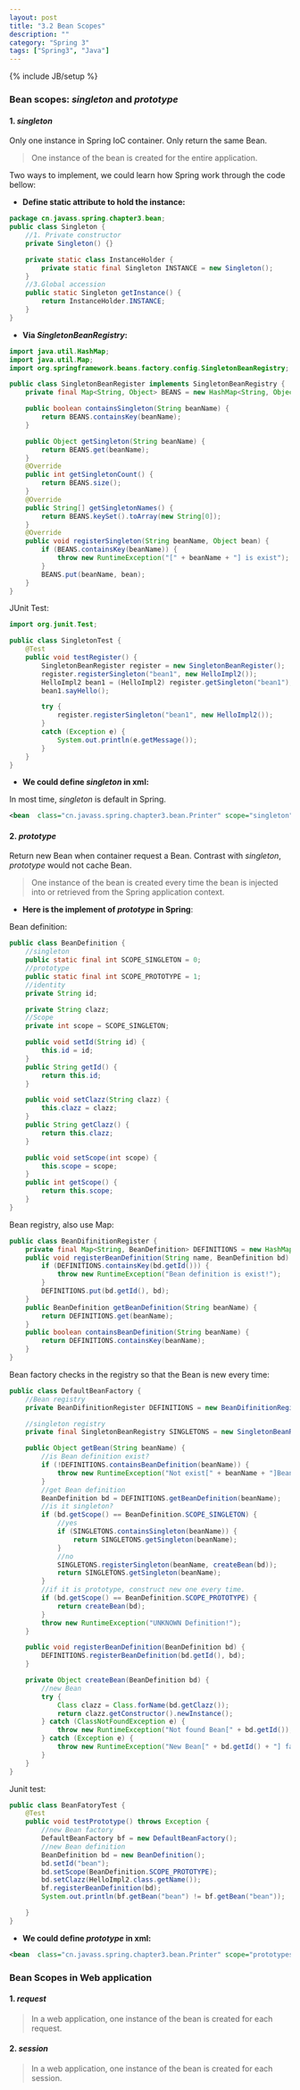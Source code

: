 ```yaml
---
layout: post
title: "3.2 Bean Scopes"
description: ""
category: "Spring 3"
tags: ["Spring3", "Java"]
---
```

{% include JB/setup %}

### Bean scopes: _singleton_ and _prototype_

#### 1. _singleton_

Only one instance in Spring IoC container. Only return the same Bean.

> One instance of the bean is created for the entire application.

Two ways to implement, we could learn how Spring work through the code bellow:

* **Define static attribute to hold the instance:**

```java
package cn.javass.spring.chapter3.bean;  
public class Singleton {  
    //1. Private constructor  
    private Singleton() {}  

    private static class InstanceHolder {  
        private static final Singleton INSTANCE = new Singleton();  
    }  
    //3.Global accession  
    public static Singleton getInstance() {  
        return InstanceHolder.INSTANCE;  
    }  
}  
```

* **Via _SingletonBeanRegistry_:**

```java
import java.util.HashMap;
import java.util.Map;
import org.springframework.beans.factory.config.SingletonBeanRegistry;

public class SingletonBeanRegister implements SingletonBeanRegistry {
	private final Map<String, Object> BEANS = new HashMap<String, Object>();

	public boolean containsSingleton(String beanName) {
		return BEANS.containsKey(beanName);
	}

	public Object getSingleton(String beanName) {
		return BEANS.get(beanName);
	}
	@Override
	public int getSingletonCount() {
		return BEANS.size();
	}
	@Override
	public String[] getSingletonNames() {
		return BEANS.keySet().toArray(new String[0]);
	}
	@Override
	public void registerSingleton(String beanName, Object bean) {
		if (BEANS.containsKey(beanName)) {
			throw new RuntimeException("[" + beanName + "] is exist");
		}
		BEANS.put(beanName, bean);
	}
}
```

JUnit Test:

```java
import org.junit.Test;

public class SingletonTest {
	@Test
	public void testRegister() {
		SingletonBeanRegister register = new SingletonBeanRegister();
		register.registerSingleton("bean1", new HelloImpl2());
		HelloImpl2 bean1 = (HelloImpl2) register.getSingleton("bean1");
		bean1.sayHello();

		try {
			register.registerSingleton("bean1", new HelloImpl2());
		}
		catch (Exception e) {
			System.out.println(e.getMessage());
		}
	}
}
```

* **We could define _singleton_ in xml:**

In most time, _singleton_ is default in Spring.

```xml
<bean  class="cn.javass.spring.chapter3.bean.Printer" scope="singleton"/>  
```

#### 2. _prototype_

Return new Bean when container request a Bean. Contrast with _singleton_, _prototype_ would not cache Bean.

> One instance of the bean is created every time the bean is injected
into or retrieved from the Spring application context.

- **Here is the implement of _prototype_ in Spring**:

Bean definition:

```java
public class BeanDefinition {
	//singleton
	public static final int SCOPE_SINGLETON = 0;
	//prototype
	public static final int SCOPE_PROTOTYPE = 1;
	//identity
	private String id;

	private String clazz;
	//Scope
	private int scope = SCOPE_SINGLETON;

	public void setId(String id) {
		this.id = id;
	}
	public String getId() {
		return this.id;
	}

	public void setClazz(String clazz) {
		this.clazz = clazz;
	}
	public String getClazz() {
		return this.clazz;
	}

	public void setScope(int scope) {
		this.scope = scope;
	}
	public int getScope() {
		return this.scope;
	}
}
```

Bean registry, also use Map:

```java
public class BeanDifinitionRegister {
	private final Map<String, BeanDefinition> DEFINITIONS = new HashMap<String, BeanDefinition>();
	public void registerBeanDefinition(String name, BeanDefinition bd) {
		if (DEFINITIONS.containsKey(bd.getId())) {
			throw new RuntimeException("Bean definition is exist!");
		}
		DEFINITIONS.put(bd.getId(), bd);
	}
	public BeanDefinition getBeanDefinition(String beanName) {
		return DEFINITIONS.get(beanName);
	}
	public boolean containsBeanDefinition(String beanName) {
		return DEFINITIONS.containsKey(beanName);
	}
}
```

Bean factory checks in the registry so that the Bean is new every time:

```java
public class DefaultBeanFactory {
	//Bean registry
	private BeanDifinitionRegister DEFINITIONS = new BeanDifinitionRegister();

	//singleton registry
	private final SingletonBeanRegistry SINGLETONS = new SingletonBeanRegister();

	public Object getBean(String beanName) {
		//is Bean definition exist?
		if (!DEFINITIONS.containsBeanDefinition(beanName)) {
			throw new RuntimeException("Not exist[" + beanName + "]Bean difinition");
		}
		//get Bean definition
		BeanDefinition bd = DEFINITIONS.getBeanDefinition(beanName);
		//is it singleton?
		if (bd.getScope() == BeanDefinition.SCOPE_SINGLETON) {
			//yes
			if (SINGLETONS.containsSingleton(beanName)) {
				return SINGLETONS.getSingleton(beanName);
			}
			//no
			SINGLETONS.registerSingleton(beanName, createBean(bd));
			return SINGLETONS.getSingleton(beanName);
		}
		//if it is prototype, construct new one every time.
		if (bd.getScope() == BeanDefinition.SCOPE_PROTOTYPE) {
			return createBean(bd);
		}
		throw new RuntimeException("UNKNOWN Definition!");
	}

	public void registerBeanDefinition(BeanDefinition bd) {
		DEFINITIONS.registerBeanDefinition(bd.getId(), bd);
	}

	private Object createBean(BeanDefinition bd) {
		//new Bean
		try {
			Class clazz = Class.forName(bd.getClazz());
			return clazz.getConstructor().newInstance();
		} catch (ClassNotFoundException e) {
			throw new RuntimeException("Not found Bean[" + bd.getId());
		} catch (Exception e) {
			throw new RuntimeException("New Bean[" + bd.getId() + "] failed");
		}
	}
}
```

Junit test:

```java
public class BeanFatoryTest {
	@Test
	public void testPrototype() throws Exception {
		//new Bean factory
		DefaultBeanFactory bf = new DefaultBeanFactory();
		//new Bean definition
		BeanDefinition bd = new BeanDefinition();
		bd.setId("bean");
		bd.setScope(BeanDefinition.SCOPE_PROTOTYPE);
		bd.setClazz(HelloImpl2.class.getName());
		bf.registerBeanDefinition(bd);
		System.out.println(bf.getBean("bean") != bf.getBean("bean"));

	}
}
```

* **We could define _prototype_ in xml:**

```xml
<bean  class="cn.javass.spring.chapter3.bean.Printer" scope="prototypes"/>  
```

### Bean Scopes in Web application

#### 1. _request_

> In a web application, one instance of the bean is created for each
request.

#### 2. _session_

> In a web application, one instance of the bean is created for each session.
